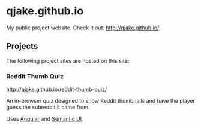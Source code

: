 # qjake.github.io

My public project website. Check it out: http://qjake.github.io/

## Projects

The following project sites are hosted on this site:

### Reddit Thumb Quiz

http://qjake.github.io/reddit-thumb-quiz/

An in-browser quiz designed to show Reddit thumbnails and have the player guess the subreddit it came from.

Uses [Angular](https://github.com/angular/angular) and [Semantic UI](https://github.com/Semantic-Org/Semantic-UI).
